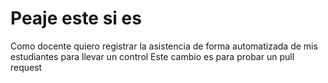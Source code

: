 # Peaje este si es

Como docente quiero registrar la asistencia de forma automatizada de mis estudiantes para llevar un control
Este cambio es para probar un pull request